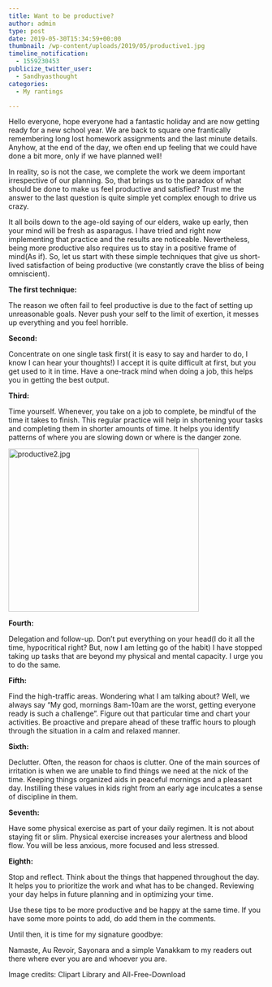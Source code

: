 ```yaml
---
title: Want to be productive?
author: admin
type: post
date: 2019-05-30T15:34:59+00:00
thumbnail: /wp-content/uploads/2019/05/productive1.jpg
timeline_notification:
  - 1559230453
publicize_twitter_user:
  - Sandhyasthought
categories:
  - My rantings

---
```

Hello everyone, hope everyone had a fantastic holiday and are now getting ready for a new school year. We are back to square one frantically remembering long lost homework assignments and the last minute details. Anyhow, at the end of the day, we often end up feeling that we could have done a bit more, only if we have planned well!

In reality, so is not the case, we complete the work we deem important irrespective of our planning. So, that brings us to the paradox of what should be done to make us feel productive and satisfied? Trust me the answer to the last question is quite simple yet complex enough to drive us crazy.

It all boils down to the age-old saying of our elders, wake up early, then your mind will be fresh as asparagus. I have tried and right now implementing that practice and the results are noticeable. Nevertheless, being more productive also requires us to stay in a positive frame of mind(As if). So, let us start with these simple techniques that give us short-lived satisfaction of being productive (we constantly crave the bliss of being omniscient).

**The first technique:**

The reason we often fail to feel productive is due to the fact of setting up unreasonable goals. Never push your self to the limit of exertion, it messes up everything and you feel horrible.

**Second:**

Concentrate on one single task first( it is easy to say and harder to do, I know I can hear your thoughts!) I accept it is quite difficult at first, but you get used to it in time. Have a one-track mind when doing a job, this helps you in getting the best output.

**Third:**

Time yourself. Whenever, you take on a job to complete, be mindful of the time it takes to finish. This regular practice will help in shortening your tasks and completing them in shorter amounts of time. It helps you identify patterns of where you are slowing down or where is the danger zone.

<img class="wp-image-415 aligncenter" src="/wp-content/uploads/2019/05/productive2.jpg" alt="productive2.jpg" width="375" height="321" />

**Fourth:**

Delegation and follow-up. Don&#8217;t put everything on your head(I do it all the time, hypocritical right? But, now I am letting go of the habit) I have stopped taking up tasks that are beyond my physical and mental capacity. I urge you to do the same.

**Fifth:**

Find the high-traffic areas. Wondering what I am talking about? Well, we always say &#8220;My god, mornings 8am-10am are the worst, getting everyone ready is such a challenge&#8221;. Figure out that particular time and chart your activities. Be proactive and prepare ahead of these traffic hours to plough through the situation in a calm and relaxed manner.

**Sixth:**

Declutter. Often, the reason for chaos is clutter. One of the main sources of irritation is when we are unable to find things we need at the nick of the time. Keeping things organized aids in peaceful mornings and a pleasant day. Instilling these values in kids right from an early age inculcates a sense of discipline in them.

**Seventh:**

Have some physical exercise as part of your daily regimen. It is not about staying fit or slim. Physical exercise increases your alertness and blood flow. You will be less anxious, more focused and less stressed.

**Eighth:**

Stop and reflect. Think about the things that happened throughout the day. It helps you to prioritize the work and what has to be changed. Reviewing your day helps in future planning and in optimizing your time.

Use these tips to be more productive and be happy at the same time. If you have some more points to add, do add them in the comments.

Until then, it is time for my signature goodbye:

Namaste, Au Revoir, Sayonara and a simple Vanakkam to my readers out there where ever you are and whoever you are.

Image credits: Clipart Library and All-Free-Download